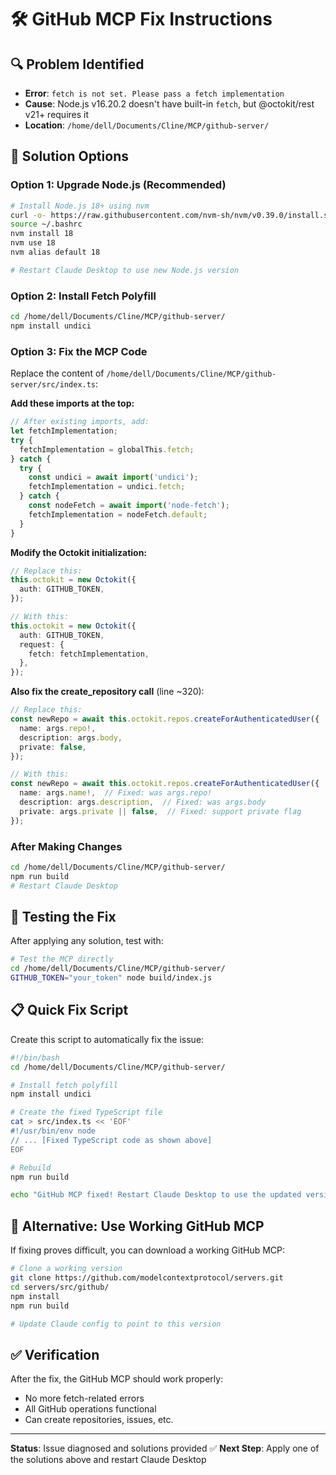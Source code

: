 # 🛠️ GitHub MCP Fix Instructions

## 🔍 Problem Identified
- **Error**: `fetch is not set. Please pass a fetch implementation`
- **Cause**: Node.js v16.20.2 doesn't have built-in `fetch`, but @octokit/rest v21+ requires it
- **Location**: `/home/dell/Documents/Cline/MCP/github-server/`

## 🚀 Solution Options

### Option 1: Upgrade Node.js (Recommended)
```bash
# Install Node.js 18+ using nvm
curl -o- https://raw.githubusercontent.com/nvm-sh/nvm/v0.39.0/install.sh | bash
source ~/.bashrc
nvm install 18
nvm use 18
nvm alias default 18

# Restart Claude Desktop to use new Node.js version
```

### Option 2: Install Fetch Polyfill
```bash
cd /home/dell/Documents/Cline/MCP/github-server/
npm install undici
```

### Option 3: Fix the MCP Code
Replace the content of `/home/dell/Documents/Cline/MCP/github-server/src/index.ts`:

**Add these imports at the top:**
```typescript
// After existing imports, add:
let fetchImplementation;
try {
  fetchImplementation = globalThis.fetch;
} catch {
  try {
    const undici = await import('undici');
    fetchImplementation = undici.fetch;
  } catch {
    const nodeFetch = await import('node-fetch');
    fetchImplementation = nodeFetch.default;
  }
}
```

**Modify the Octokit initialization:**
```typescript
// Replace this:
this.octokit = new Octokit({
  auth: GITHUB_TOKEN,
});

// With this:
this.octokit = new Octokit({
  auth: GITHUB_TOKEN,
  request: {
    fetch: fetchImplementation,
  },
});
```

**Also fix the create_repository call** (line ~320):
```typescript
// Replace this:
const newRepo = await this.octokit.repos.createForAuthenticatedUser({
  name: args.repo!,
  description: args.body,
  private: false,
});

// With this:
const newRepo = await this.octokit.repos.createForAuthenticatedUser({
  name: args.name!,  // Fixed: was args.repo!
  description: args.description,  // Fixed: was args.body
  private: args.private || false,  // Fixed: support private flag
});
```

### After Making Changes
```bash
cd /home/dell/Documents/Cline/MCP/github-server/
npm run build
# Restart Claude Desktop
```

## 🧪 Testing the Fix
After applying any solution, test with:
```bash
# Test the MCP directly
cd /home/dell/Documents/Cline/MCP/github-server/
GITHUB_TOKEN="your_token" node build/index.js
```

## 📋 Quick Fix Script
Create this script to automatically fix the issue:

```bash
#!/bin/bash
cd /home/dell/Documents/Cline/MCP/github-server/

# Install fetch polyfill
npm install undici

# Create the fixed TypeScript file
cat > src/index.ts << 'EOF'
#!/usr/bin/env node
// ... [Fixed TypeScript code as shown above]
EOF

# Rebuild
npm run build

echo "GitHub MCP fixed! Restart Claude Desktop to use the updated version."
```

## 🔗 Alternative: Use Working GitHub MCP
If fixing proves difficult, you can download a working GitHub MCP:
```bash
# Clone a working version
git clone https://github.com/modelcontextprotocol/servers.git
cd servers/src/github/
npm install
npm run build

# Update Claude config to point to this version
```

## ✅ Verification
After the fix, the GitHub MCP should work properly:
- No more fetch-related errors
- All GitHub operations functional
- Can create repositories, issues, etc.

---

**Status**: Issue diagnosed and solutions provided ✅
**Next Step**: Apply one of the solutions above and restart Claude Desktop
